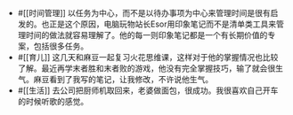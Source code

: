 - #[[时间管理]] 以任务为中心，而不是以待办事项为中心来管理时间是很有启发的。也正是这个原因，电脑玩物站长Esor用印象笔记而不是清单类工具来管理时间的做法就容易理解了。他的每一则印象笔记都是一个有长期价值的专案，包括很多任务。
- #[[育儿]] 这几天和麻豆一起复习火花思维课，这样对于他的掌握情况也比较了解。最近再学末者胜和末者败的游戏，他没有完全掌握技巧，输了就会很生气。麻豆看到了我写的笔记，让我修改，不许说他生气。
- #[[生活]] 去公司把厨师机取回来，老婆做面包，很成功。我很喜欢自己开车的时候听歌的感觉。
